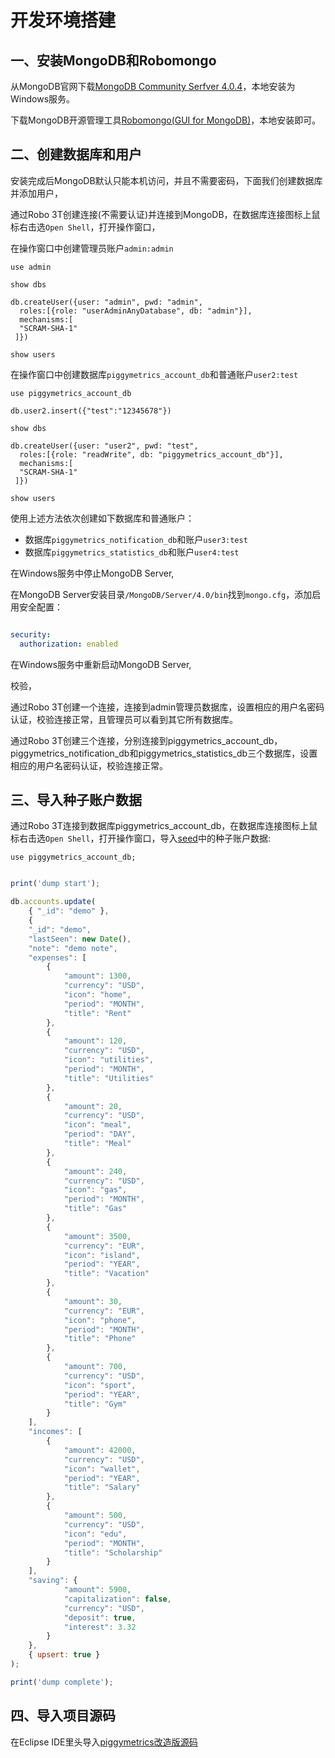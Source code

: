 # 开发环境搭建

## 一、安装MongoDB和Robomongo

从MongoDB官网下载[MongoDB Community Serfver 4.0.4](https://www.mongodb.com/download-center/community)，本地安装为Windows服务。

下载MongoDB开源管理工具[Robomongo(GUI for MongoDB)](https://download.robomongo.org/1.2.1/windows/robo3t-1.2.1-windows-x86_64-3e50a65.exe)，本地安装即可。

## 二、创建数据库和用户

安装完成后MongoDB默认只能本机访问，并且不需要密码，下面我们创建数据库并添加用户，

通过Robo 3T创建连接(不需要认证)并连接到MongoDB，在数据库连接图标上鼠标右击选`Open Shell`，打开操作窗口，

在操作窗口中创建管理员账户`admin:admin`

```
use admin

show dbs
```

```
db.createUser({user: "admin", pwd: "admin", 
  roles:[{role: "userAdminAnyDatabase", db: "admin"}], 
  mechanisms:[  
  "SCRAM-SHA-1"
 ]})

show users
```

在操作窗口中创建数据库`piggymetrics_account_db`和普通账户`user2:test`

```
use piggymetrics_account_db

db.user2.insert({"test":"12345678"})

show dbs
```

```
db.createUser({user: "user2", pwd: "test", 
  roles:[{role: "readWrite", db: "piggymetrics_account_db"}], 
  mechanisms:[  
  "SCRAM-SHA-1"
 ]})

show users
```

使用上述方法依次创建如下数据库和普通账户：

* 数据库`piggymetrics_notification_db`和账户`user3:test`
* 数据库`piggymetrics_statistics_db`和账户`user4:test`

在Windows服务中停止MongoDB Server,

在MongoDB Server安装目录`/MongoDB/Server/4.0/bin`找到`mongo.cfg`，添加启用安全配置：

```yml

security:
  authorization: enabled

```

在Windows服务中重新启动MongoDB Server,

校验，

通过Robo 3T创建一个连接，连接到admin管理员数据库，设置相应的用户名密码认证，校验连接正常，且管理员可以看到其它所有数据库。

通过Robo 3T创建三个连接，分别连接到piggymetrics_account_db，piggymetrics_notification_db和piggymetrics_statistics_db三个数据库，设置相应的用户名密码认证，校验连接正常。


## 三、导入种子账户数据

通过Robo 3T连接到数据库piggymetrics_account_db，在数据库连接图标上鼠标右击选`Open Shell`，打开操作窗口，导入[seed](https://github.com/spring2go/piggymetrics/tree/master/mongodb)中的种子账户数据:

```
use piggymetrics_account_db;
```

```javascript

print('dump start');

db.accounts.update(
    { "_id": "demo" },
    {
    "_id": "demo",
    "lastSeen": new Date(),
    "note": "demo note",
    "expenses": [
        {
            "amount": 1300,
            "currency": "USD",
            "icon": "home",
            "period": "MONTH",
            "title": "Rent"
        },
        {
            "amount": 120,
            "currency": "USD",
            "icon": "utilities",
            "period": "MONTH",
            "title": "Utilities"
        },
        {
            "amount": 20,
            "currency": "USD",
            "icon": "meal",
            "period": "DAY",
            "title": "Meal"
        },
        {
            "amount": 240,
            "currency": "USD",
            "icon": "gas",
            "period": "MONTH",
            "title": "Gas"
        },
        {
            "amount": 3500,
            "currency": "EUR",
            "icon": "island",
            "period": "YEAR",
            "title": "Vacation"
        },
        {
            "amount": 30,
            "currency": "EUR",
            "icon": "phone",
            "period": "MONTH",
            "title": "Phone"
        },
        {
            "amount": 700,
            "currency": "USD",
            "icon": "sport",
            "period": "YEAR",
            "title": "Gym"
        }
    ],
    "incomes": [
        {
            "amount": 42000,
            "currency": "USD",
            "icon": "wallet",
            "period": "YEAR",
            "title": "Salary"
        },
        {
            "amount": 500,
            "currency": "USD",
            "icon": "edu",
            "period": "MONTH",
            "title": "Scholarship"
        }
    ],
    "saving": {
            "amount": 5900,
            "capitalization": false,
            "currency": "USD",
            "deposit": true,
            "interest": 3.32
        }
    },
    { upsert: true }
);

print('dump complete');


```

## 四、导入项目源码

在Eclipse IDE里头导入[piggymetrics改造版源码](https://github.com/spring2go/piggymetrics)

